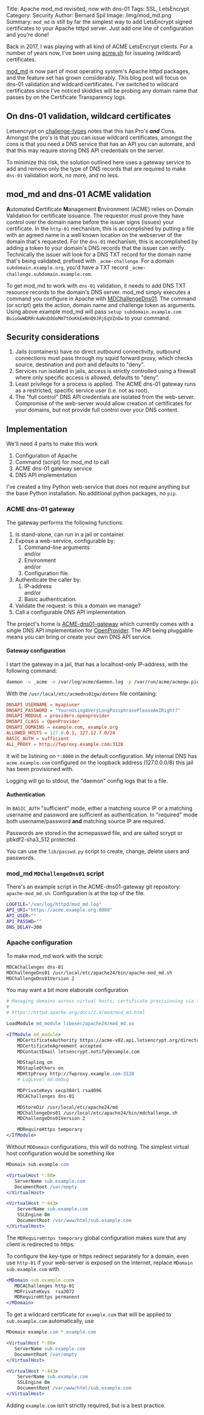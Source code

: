 Title: Apache mod_md revisited, now with dns-01
Tags: SSL, LetsEncrypt
Category: Security
Author: Bernard Spil
Image: /img/mod_md.png
Summary: `mod_md` is still by far the simplest way to add LetsEncrypt signed certificates to your Apache httpd server. Just add one line of configuration and you're done!

Back in 2017, I was playing with all kind of ACME LetsEncrypt clients. For
a number of years now, I've been using [acme.sh](https://acme.sh) for
issueing (wildcard) certificates.

[mod_md](https://httpd.apache.org/docs/2.4/mod/mod_md.html) is now part of
most operating system's Apache httpd packages, and
the feature set has grown considerably. This blog post will focus on
dns-01 validation and wildcard certificates. I've switched to wildcard
certificates since I've noticed skiddies will be probing any domain name
that passes by on the Certificate Transparency logs.

## On dns-01 validation, wildcard certificates

Letsencrypt on [challenge-types](https://letsencrypt.org/docs/challenge-types/) notes that this has Pro's ***and*** Cons. Amongst the
pro's is that you can issue wildcard certificates, amongst the cons is that
you need a DNS service that has an API you can automate, and that this may
require storing DNS API credentials on the server.

To minimize this risk, the solution outlined here uses a gateway service to
add and remove only the type of DNS records that are required to make
`dns-01` validation work, no more, and no less.

## mod_md and dns-01 ACME validation

**A**utomated **C**ertificate **M**anagement **E**nvironment (ACME) relies
on Domain Validation for certificate issuance. The requestor must prove they
have control over the domain name before the issuer signs (issues) your
certificate. In the `http-01` mechanism, this is accomplished by putting a
file with an agreed name in a well known location on the webserver of the
domain that's requested. For the `dns-01` mechanism, this is accomplished by
adding a token to your domain's DNS records that the issuer can verify.
Technically the issuer will look for a DNS TXT record for the domain name
that's being validated, prefixed with `_acme-challenge`. For a domain
`subdomain.example.org`, you'd have a TXT record `_acme-challenge.subdomain.example.com`.

To get mod_md to work with `dns-01` validation, it needs to add DNS TXT
resource records to the domain's DNS server. mod_md simply executes a
command you configure in Apache with [MDChallengeDns01](https://httpd.apache.org/docs/2.4/mod/mod_md.html#mdchallengedns01). The command (or
script) gets the action, domain name and challenge token as arguments. Using
above example mod_md will pass `setup subdomain.example.com BoioGwWDRRrAaNnDdOoMmTtOoKkEeNnQ9JRjEqVZnDw` to your command.

## Security considerations

1. Jails (containers) have no direct outbound connectivity, outbound
   connections must pass through my squid forward proxy, which checks
   source, destination and port and defaults to "deny".
2. Services run isolated in jails, access is strictly controlled using a
   firewall where only specific access is allowed, defaults to "deny".
3. Least privilege for a process is applied. The ACME dns-01 gateway runs
   as a restricted, specific service user (i.e. not as root).
4. The "full control" DNS API credentials are isolated from the web-server.
   Compromise of the web-server would allow creation of certificates for
   your domains, but not provide full control over your DNS content.

## Implementation

We'll need 4 parts to make this work

1. Configuration of Apache
2. Command (script) for mod_md to call
3. ACME dns-01 gateway service
4. DNS API implementation

I've created a tiny Python web-service that does not require anything but
the base Python installation. No additional python packages, no `pip`.

### ACME dns-01 gateway

The gateway performs the following functions:

1. Is stand-alone, can run in a jail or container.
2. Expose a web-service, configurable by:
   1. Command-line arguments<br/>
      and/or
   2. Environment<br/>
      and/or
   3. Configuration file.
3. Authenticate the caller by:
   1. IP-address<br/>
      and/or
   2. Basic authentication.
4. Validate the request: is this a domain we manage?
5. Call a configurable DNS API implementation.

The project's home is [ACME-dns01-gateway](https://github.com/Sp1l/ACME-dns01-gateway)
which currently comes with a single DNS API implementation for
[OpenProvider](https://www.openprovider.com/). The API being pluggable
means you can bring or create your own DNS API service.

#### Gateway configuration

I start the gateway in a jail, that has a localhost-only IP-address, with
the following command:

```sh
daemon -u _acme -o /var/log/acme/daemon.log -p /var/run/acme/acmegw.pid /usr/local/bin/acmegw_server.py --dotenv /usr/local/etc/acmedns01gw/dotenv
``` 

With the `/usr/local/etc/acmedns01gw/dotenv` file containing:

```conf
DNSAPI_USERNAME = myapiuser
DNSAPI_PASSWORD = "YoureUsingAVeryLongPassphrasePleaseAmIRight?"
DNSAPI_MODULE = providers.openprovider
DNSAPI_CLASS = OpenProvider
DNSAPI_DOMAINS = example.com, example.org
ALLOWED_HOSTS = 127.0.0.1, 127.12.7.0/24
BASIC_AUTH = sufficient
ALL_PROXY = http://fwproxy.example.com:3128
```

It will be listining on `*:8000` in the default configuration. My internal
DNS has `acme.example.com` configured on the loopback address (127.0.0.0/8)
this jail has been provisioned with.

Logging will go to stdout, the "daemon" config logs that to a file.

#### Authentication

In `BASIC_AUTH` "sufficient" mode, either a matching source IP or a matching
username and password are sufficient as authentication. In "required" mode
both username/password **and** matching source IP are required.

Passwords are stored in the acmepasswd file, and are salted scrypt or
pbkdf2-sha3_512 protected.

You can use the `lib/passwd.py` script to create, change, delete users and
passwords.

### mod_md `MDChallengeDns01` script

There's an example script in the ACME-dns01-gateway git repository:
`apache-mod_md.sh`. Configuration is at the top of the file.

```sh
LOGFILE="/var/log/httpd/mod_md.log"
API_URI="https://acme.example.org:8000"
API_USER=""
API_PASSWD=""
DNS_DELAY=300
```

### Apache configuration

To make mod_md work with the script:

```apache
MDCAChallenges dns-01
MDChallengeDns01 /usr/local/etc/apache24/bin/apache-mod_md.sh
MDChallengeDns01Version 2
```

You may want a bit more elaborate configuration

```apache
# Managing domains across virtual hosts, certificate provisioning via the ACME protocol
#
# https://httpd.apache.org/docs/2.4/mod/mod_md.html

LoadModule md_module libexec/apache24/mod_md.so

<IfModule md_module>
    MDCertificateAuthority https://acme-v02.api.letsencrypt.org/directory
    MDCertificateAgreement accepted
    MDContactEmail letsencrypt.notify@example.com

    MDStapling on
    MDStapleOthers on
    MDHttpProxy http://fwproxy.example.com:3128
    # LogLevel md:debug

    MDPrivateKeys secp384r1 rsa4096
    MDCAChallenges dns-01

    MDStoreDir /usr/local/etc/apache24/md
    MDChallengeDns01 /usr/local/etc/apache24/bin/mdchallenge.sh
    MDChallengeDns01Version 2

    MDRequireHttps temporary
</IfModule>
```

Without `MDDomain` configurations, this will do nothing. The simplest
virtual host configuration would be something like

```apache
MDomain sub.example.com

<VirtualHost *:80>
   ServerName sub.example.com
   DocumentRoot /var/empty
</VirtualHost>

<VirtualHost *:443>
    ServerName sub.example.com
    SSLEngine On
    DocumentRoot /var/www/html/sub.example.com
</VirtualHost>
```

The `MDRequireHttps temporary` global configuration makes sure that any 
client is redirected to https.

To configure the key-type or https redirect separately for a domain, even use `http-01` if your web-server is exposed on the internet, replace
`MDomain sub.example.com` with

```apache
<MDomain sub.example.com>
   MDCAChallenges http-01
   MDPrivateKeys  rsa3072
   MDRequireHttps permanent
</MDomain>
```

To get a wildcard certificate for `example.com` that will be applied to
`sub.example.com` automatically, use

```apache
MDomain example.com *.example.com

<VirtualHost *:80>
   ServerName sub.example.com
   DocumentRoot /var/empty
</VirtualHost>

<VirtualHost *:443>
    ServerName sub.example.com
    SSLEngine On
    DocumentRoot /var/www/html/sub.example.com
</VirtualHost>
```

Adding `example.com` isn't strictly required, but is a best practice.
